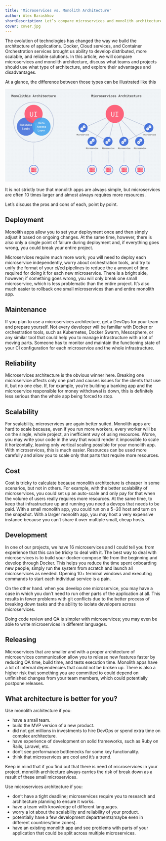 ```yaml
---
title: 'Microservices vs. Monolith Architecture'
author: Alex Barashkov
shortDescription: Let’s compare microservices and monolith architectures, figure out their cons and pros, and under what conditions it is appropriate to use one or another.
cover: cover.jpg
---
```


The evolution of technologies has changed the way we build the architecture of applications. Docker, Cloud services, and Container Orchestration services brought us ability to develop distributed, more scalable, and reliable solutions. In this article, we will compare microservices and monolith architecture, discuss what teams and projects should use what type of architecture, and explore their advantages and disadvantages.

At a glance, the difference between those types can be illustrated like this

![GATSBY_EMPTY_ALT](micro1.jpg)

It is not strictly true that monolith apps are always simple, but microservices are often 10 times larger and almost always requires more resources.

Let’s discuss the pros and cons of each, point by point.

## Deployment

Monolith apps allow you to set your deployment once and then simply adjust it based on ongoing changes. At the same time, however, there is also only a single point of failure during deployment and, if everything goes wrong, you could break your entire project.

Microservices require much more work; you will need to deploy each microservice independently, worry about orchestration tools, and try to unify the format of your ci/cd pipelines to reduce the a amount of time required for doing it for each new microservice. There is a bright side, however; if something goes wrong, you will only break one small microservice, which is less problematic than the entire project. It’s also much easier to rollback one small microservices than and entire monolith app.

## Maintenance

If you plan to use a microservices architecture, get a DevOps for your team and prepare yourself. Not every developer will be familiar with Docker or orchestration tools, such as Kubernetes, Docker Swarm, Mesosphere, or any similar tool that could help you to manage infrastructure with a lot of moving parts. Someone has to monitor and maintain the functioning state of your CI configuration for each microservice and the whole infrastructure.

## Reliability

Microservices architecture is the obvious winner here. Breaking one microservice affects only one part and causes issues for the clients that use it, but no one else. If, for example, you’re building a banking app and the microservice responsible for money withdrawal is down, this is definitely less serious than the whole app being forced to stop.

## Scalability

For scalability, microservices are again better suited. Monolith apps are hard to scale because, even if you run more workers, every worker will be on the single, whole project, an inefficient way of using resources. Worse, you may write your code in the way that would render it impossible to scale it horizontally, leaving only vertical scaling possible for your monolith app. With microservices, this is much easier. Resources can be used more carefully and allow you to scale only that parts that require more resources.

## Cost

Cost is tricky to calculate because monolith architecture is cheaper in some scenarios, but not in others. For example, with the better scalability of microservices, you could set up an auto-scale and only pay for that when the volume of users really requires more resources. At the same time, to keep that infrastructure up and running you need a devops that needs to be paid. With a small monolith app, you could run on a $5-$20 host and turn on the snapshot. With a larger monolith app, you may host a very expensive instance because you can’t share it over multiple small, cheap hosts.

## Development

In one of our projects, we have 16 microservices and I could tell you from experience that this can be tricky to deal with it. The best way to deal with microservices is to build your docker-compose file from the beginning and develop through Docker. This helps you reduce the time spent onboarding new people; simply run the system from scratch and launch all microservices as needed. Opening 10+ terminal windows and executing commands to start each individual service is a pain.

On the other hand. when you develop one microservice, you may have a case in which you don’t need to run other parts of the application at all. This results in fewer problems with git conflicts due to the better process of breaking down tasks and the ability to isolate developers across microservices.

Doing code review and QA is simpler with microservices; you may even be able to write microservices in different languages.

## Releasing

Microservices that are smaller and with a proper architecture of microservices communication allow you to release new features faster by reducing QA time, build time, and tests execution time. Monolith apps have a lot of internal dependencies that could not be broken up. There is also a higher risk that something you are committed to could depend on unfinished changes from your team members, which could potentially postpone releases.

## What architecture is better for you?

Use monolith architecture if you:

- have a small team.
- build the MVP version of a new product.
- did not get millions in investments to hire DevOps or spend extra time on complex architecture.
- have experience of development on solid frameworks, such as Ruby on Rails, Laravel, etc.
- don’t see performance bottlenecks for some key functionality.
- think that microservices are cool and it’s a trend.

Keep in mind that if you find out that there is need of microservices in your project, monolith architecture always carries the risk of break down as a result of these small microservices.

Use microservices architecture if you:

- don’t have a tight deadline; microservices require you to research and architecture planning to ensure it works.
- have a team with knowledge of different languages.
- worry a lot about the scalability and reliability of your product.
- potentially have a few development departments(maybe even in different countries/time zones).
- have an existing monolith app and see problems with parts of your application that could be split across multiple microservices.
